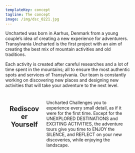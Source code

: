 ```yaml
---
templateKey: concept
tagline: The concept
image: /img/dsc_0221.jpg
---
```

Uncharted was born in Aarhus, Denmark from a young couple’s idea of creating a new experience for adventurers. Transylvania Uncharted is the first project with an aim of creating the best mix of mountain activities and old traditions. 

Each activity is created after careful researches and a lot of time spent in the mountains; all to ensure the most authentic spots and services of Transylvania. Our team is constantly working on discovering new places and designing new activities that will take your adventure to the next level.

<style>
* {
    box-sizing: border-box;
}

/* Create two unequal columns that floats next to each other */
.column {
    float: left;
    padding: 10px;
    height: 300px; /* Should be removed. Only for demonstration */
}

.left {
  width: 30%;
  
}

.right {
  width: 70%;
}

/* Clear floats after the columns */
.row:after {
    content: "";
    display: table;
    clear: both;
}
</style>

</head>
<body>
<div class="row">
  <div class="column left" >
    <center><h2>Rediscover Yourself</h2></center>
  </div>
  <div class="column right" >
    <p>Uncharted Challenges you to experience every small detail, as if it were for the first time. Except for the UNEXPLORED DESTINATIONS and EXCITING ACTIVITIES, the adventure tours give you time to ENJOY the SILENCE, and REFLECT on your new discoveries, while enjoying the landscape.  </p>
  </div>
</div>
